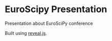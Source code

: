 # EuroScipy Presentation

Presentation about EuroSciPy conference

Built using [reveal.js](https://github.com/hakimel/reveal.js).
